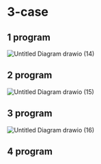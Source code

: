 # 3-case
## 1 program
![Untitled Diagram drawio (14)](https://user-images.githubusercontent.com/91655905/143268129-ecd72d68-0829-4e68-b395-985b0f881f29.png)
## 2 program
![Untitled Diagram drawio (15)](https://user-images.githubusercontent.com/91655905/143269717-2daba502-a51e-4243-b5b8-666d5b426185.png)
## 3 program
![Untitled Diagram drawio (16)](https://user-images.githubusercontent.com/91655905/143270223-53fee94c-4f92-459a-84be-f5d8d353df29.png)
## 4 program
